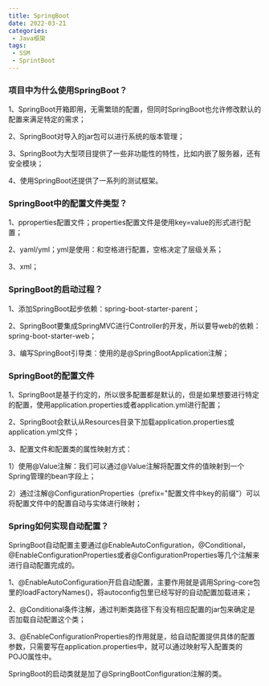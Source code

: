 ```yaml
---
title: SpringBoot
date: 2022-03-21
categories:
 - Java框架
tags:
 - SSM
 - SprintBoot
---
```


### 项目中为什么使用SpringBoot？

1、SpringBoot开箱即用，无需繁琐的配置，但同时SpringBoot也允许修改默认的配置来满足特定的需求；

2、SpringBoot对导入的jar包可以进行系统的版本管理；

3、SpringBoot为大型项目提供了一些非功能性的特性，比如内嵌了服务器，还有安全模块；

4、使用SpringBoot还提供了一系列的测试框架。

### SpringBoot中的配置文件类型？

1、pproperties配置文件；properties配置文件是使用key=value的形式进行配置；

2、yaml/yml；yml是使用：和空格进行配置，空格决定了层级关系；

3、xml；

### SpringBoot的启动过程？

1、添加SpringBoot起步依赖：spring-boot-starter-parent；

2、SpringBoot要集成SpringMVC进行Controller的开发，所以要导web的依赖：spring-boot-starter-web；

3、编写SpringBoot引导类：使用的是@SpringBootApplication注解；

### SpringBoot的配置文件

1、SpringBoot是基于约定的，所以很多配置都是默认的，但是如果想要进行特定的配置，使用application.properties或者application.yml进行配置；

2、SpringBoot会默认从Resources目录下加载application.properties或application.yml文件；

3、配置文件和配置类的属性映射方式：

1）使用@Value注解：我们可以通过@Value注解将配置文件的值映射到一个Spring管理的bean字段上；

2）通过注解@ConfigurationProperties（prefix="配置文件中key的前缀"）可以将配置文件中的配置自动与实体进行映射；

### Spring如何实现自动配置？

SpringBoot自动配置主要通过@EnableAutoConfiguration，@Conditional，@EnableConfigurationProperties或者@ConfigurationProperties等几个注解来进行自动配置完成的。

1、@EnableAutoConfiguration开启自动配置，主要作用就是调用Spring-core包里的loadFactoryNames()，将autoconfig包里已经写好的自动配置加载进来；

2、@Conditional条件注解，通过判断类路径下有没有相应配置的jar包来确定是否加载自动配置这个类；

3、@EnableConfigurationProperties的作用就是，给自动配置提供具体的配置参数，只需要写在application.properties中，就可以通过映射写入配置类的POJO属性中。

SpringBoot的启动类就是加了@SpringBootConfiguration注解的类。
